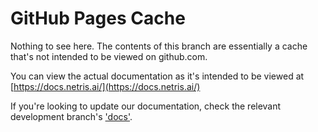 # GitHub Pages Cache

Nothing to see here. The contents of this branch are essentially a cache that's not intended to be viewed on github.com.

You can view the actual documentation as it's intended to be viewed at [https://docs.netris.ai/](https://docs.netris.ai/)

If you're looking to update our documentation, check the relevant development branch's ['docs'](https://github.com/netrisai/docs).
